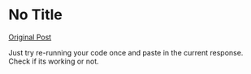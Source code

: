 # No Title

[Original Post](https://discourse.onlinedegree.iitm.ac.in/t/165959/318)

<p>Just try re-running your code once and paste in the current response. Check if its working or not.</p>